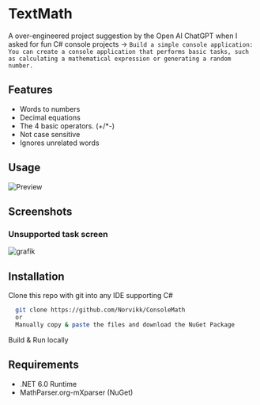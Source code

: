 
# TextMath

A over-engineered project suggestion by the Open AI ChatGPT when I asked for fun C# console projects ->
```Build a simple console application: You can create a console application that performs basic tasks, such as calculating a mathematical expression or generating a random number.```

## Features

- Words to numbers
- Decimal equations 
- The 4 basic operators. (+/*-)
- Not case sensitive
- Ignores unrelated words


## Usage



![Preview](https://user-images.githubusercontent.com/105376497/210094825-d9afadd4-efc2-421a-ab29-ca44f18ebc82.gif)
## Screenshots
### Unsupported task screen 
![grafik](https://user-images.githubusercontent.com/105376497/210146979-1bf72ce4-6bb0-4da7-956c-ded255f7adf4.png)

## Installation

Clone this repo with git into any IDE supporting C#

```bash
  git clone https://github.com/Norvikk/ConsoleMath
  or
  Manually copy & paste the files and download the NuGet Package
```
Build & Run locally 

## Requirements

- .NET 6.0 Runtime
- MathParser.org-mXparser (NuGet)

